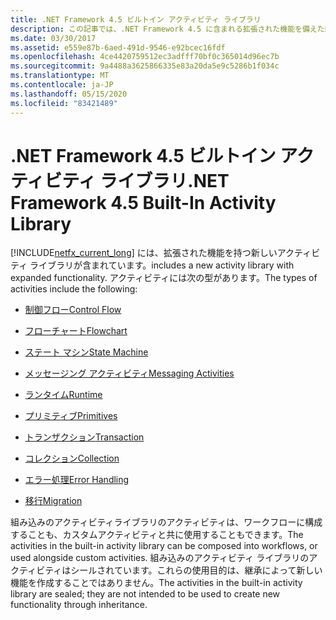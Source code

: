 ```yaml
---
title: .NET Framework 4.5 ビルトイン アクティビティ ライブラリ
description: この記事では、.NET Framework 4.5 に含まれる拡張された機能を備えた新しいアクティビティライブラリについて説明します。
ms.date: 03/30/2017
ms.assetid: e559e87b-6aed-491d-9546-e92bcec16fdf
ms.openlocfilehash: 4ce4420759512ec3adfff70bf0c365014d96ec7b
ms.sourcegitcommit: 9a4488a3625866335e83a20da5e9c5286b1f034c
ms.translationtype: MT
ms.contentlocale: ja-JP
ms.lasthandoff: 05/15/2020
ms.locfileid: "83421489"
---
```

# <a name="net-framework-45-built-in-activity-library"></a><span data-ttu-id="d7311-103">.NET Framework 4.5 ビルトイン アクティビティ ライブラリ</span><span class="sxs-lookup"><span data-stu-id="d7311-103">.NET Framework 4.5 Built-In Activity Library</span></span>

[!INCLUDE[netfx_current_long](../../../includes/netfx-current-long-md.md)] <span data-ttu-id="d7311-104">には、拡張された機能を持つ新しいアクティビティ ライブラリが含まれています。</span><span class="sxs-lookup"><span data-stu-id="d7311-104">includes a new activity library with expanded functionality.</span></span> <span data-ttu-id="d7311-105">アクティビティには次の型があります。</span><span class="sxs-lookup"><span data-stu-id="d7311-105">The types of activities include the following:</span></span>

- [<span data-ttu-id="d7311-106">制御フロー</span><span class="sxs-lookup"><span data-stu-id="d7311-106">Control Flow</span></span>](control-flow-activities-in-wf.md)

- [<span data-ttu-id="d7311-107">フローチャート</span><span class="sxs-lookup"><span data-stu-id="d7311-107">Flowchart</span></span>](flowchart-activities-in-wf.md)

- [<span data-ttu-id="d7311-108">ステート マシン</span><span class="sxs-lookup"><span data-stu-id="d7311-108">State Machine</span></span>](state-machine-activities-in-wf.md)

- [<span data-ttu-id="d7311-109">メッセージング アクティビティ</span><span class="sxs-lookup"><span data-stu-id="d7311-109">Messaging Activities</span></span>](../wcf/feature-details/messaging-activities.md)

- [<span data-ttu-id="d7311-110">ランタイム</span><span class="sxs-lookup"><span data-stu-id="d7311-110">Runtime</span></span>](runtime-activities-in-wf.md)

- [<span data-ttu-id="d7311-111">プリミティブ</span><span class="sxs-lookup"><span data-stu-id="d7311-111">Primitives</span></span>](primitives-activities-in-wf.md)

- [<span data-ttu-id="d7311-112">トランザクション</span><span class="sxs-lookup"><span data-stu-id="d7311-112">Transaction</span></span>](transaction-activities-in-wf.md)

- [<span data-ttu-id="d7311-113">コレクション</span><span class="sxs-lookup"><span data-stu-id="d7311-113">Collection</span></span>](collection-activities-in-wf.md)

- [<span data-ttu-id="d7311-114">エラー処理</span><span class="sxs-lookup"><span data-stu-id="d7311-114">Error Handling</span></span>](error-handling-activities-in-wf.md)

- [<span data-ttu-id="d7311-115">移行</span><span class="sxs-lookup"><span data-stu-id="d7311-115">Migration</span></span>](migration-activity-in-wf.md)

<span data-ttu-id="d7311-116">組み込みのアクティビティライブラリのアクティビティは、ワークフローに構成することも、カスタムアクティビティと共に使用することもできます。</span><span class="sxs-lookup"><span data-stu-id="d7311-116">The activities in the built-in activity library can be composed into workflows, or used alongside custom activities.</span></span> <span data-ttu-id="d7311-117">組み込みのアクティビティ ライブラリのアクティビティはシールされています。これらの使用目的は、継承によって新しい機能を作成することではありません。</span><span class="sxs-lookup"><span data-stu-id="d7311-117">The activities in the built-in activity library are sealed; they are not intended to be used to create new functionality through inheritance.</span></span>
